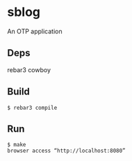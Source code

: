 sblog
=====

An OTP application

Deps
----
rebar3
cowboy


Build
-----

    $ rebar3 compile

Run
-----

    $ make
    browser access “http://localhost:8080”

